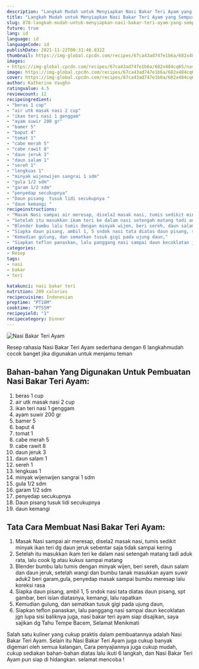 ```yaml
---
description: "Langkah Mudah untuk Menyiapkan Nasi Bakar Teri Ayam yang Sempurna"
title: "Langkah Mudah untuk Menyiapkan Nasi Bakar Teri Ayam yang Sempurna"
slug: 878-langkah-mudah-untuk-menyiapkan-nasi-bakar-teri-ayam-yang-sempurna
future: true
lang: id
language: id
languageCode: id
publishDate: 2021-11-22T00:31:46.032Z 
thumbnail: https://img-global.cpcdn.com/recipes/67ca43ad747e1b6a/682x484cq65/nasi-bakar-teri-ayam-foto-resep-utama.png
images:
- https://img-global.cpcdn.com/recipes/67ca43ad747e1b6a/682x484cq65/nasi-bakar-teri-ayam-foto-resep-utama.png
image: https://img-global.cpcdn.com/recipes/67ca43ad747e1b6a/682x484cq65/nasi-bakar-teri-ayam-foto-resep-utama.png
cover: https://img-global.cpcdn.com/recipes/67ca43ad747e1b6a/682x484cq65/nasi-bakar-teri-ayam-foto-resep-utama.png
author: Katherine Vaughn
ratingvalue: 4.5
reviewcount: 12
recipeingredient:
- "beras 1 cup"
- "air utk masak nasi 2 cup"
- "ikan teri nasi 1 genggam"
- "ayam suwir 200 gr"
- "bamer 5"
- "baput 4"
- "tomat 1"
- "cabe merah 5"
- "cabe rawit 8"
- "daun jeruk 3"
- "daun salam 1"
- "sereh 1"
- "lengkuas 1"
- "minyak wijenwijen sangrai 1 sdm"
- "gula 1/2 sdm"
- "garam 1/2 sdm"
- "penyedap secukupnya"
- "Daun pisang  tusuk lidi secukupnya "
- "daun kemangi "
recipeinstructions:
- "Masak Nasi sampai air meresap, disela2 masak nasi, tumis sedikit minyak ikan teri dg daun jeruk sebentar saja tidak sampai kering"
- "Setelah itu masukkan ikam teri ke dalam nasi setengah matang tadi aduk rata, lalu cook lg atau kukus sampai matang"
- "Blender bumbu lalu tumis dengan minyak wijen, beri sereh, daun salam dan daun jeruk, setelah wangi dan bumbu tanak masukkan ayam suwir aduk2 beri garam,gula, penyedap masak sampai bumbu meresap lalu koreksi rasa"
- "Siapka daun pisang, ambil 1, 5 sndok nasi tata diatas daun pisang, spt gambar, beri isian diatasnya, kemangi, lalu rapatkan"
- "Kemudian gulung, dan sematkan tusuk gigi pada ujung daun,"
- "Siapkan teflon panaskan, lalu panggang nasi sampai daun kecoklatan jgn lupa sisi baliknya juga, nasi bakar teri ayam siap disajikan, saya sajikan dg Tahu Tempe Bacem, Selamat Menikmati"
categories:
- Resep
tags:
- nasi
- bakar
- teri

katakunci: nasi bakar teri 
nutrition: 209 calories
recipecuisine: Indonesian
preptime: "PT18M"
cooktime: "PT55M"
recipeyield: "1"
recipecategory: Dinner
---
```



![Nasi Bakar Teri Ayam](https://img-global.cpcdn.com/recipes/67ca43ad747e1b6a/682x484cq65/nasi-bakar-teri-ayam-foto-resep-utama.png)

Resep rahasia Nasi Bakar Teri Ayam  sederhana dengan 6 langkahmudah cocok banget jika digunakan untuk menjamu teman

<!--inarticleads1-->

## Bahan-bahan Yang Digunakan Untuk Pembuatan Nasi Bakar Teri Ayam:

1. beras 1 cup
1. air utk masak nasi 2 cup
1. ikan teri nasi 1 genggam
1. ayam suwir 200 gr
1. bamer 5
1. baput 4
1. tomat 1
1. cabe merah 5
1. cabe rawit 8
1. daun jeruk 3
1. daun salam 1
1. sereh 1
1. lengkuas 1
1. minyak wijenwijen sangrai 1 sdm
1. gula 1/2 sdm
1. garam 1/2 sdm
1. penyedap secukupnya
1. Daun pisang  tusuk lidi secukupnya 
1. daun kemangi 



<!--inarticleads2-->

## Tata Cara Membuat Nasi Bakar Teri Ayam:

1. Masak Nasi sampai air meresap, disela2 masak nasi, tumis sedikit minyak ikan teri dg daun jeruk sebentar saja tidak sampai kering
1. Setelah itu masukkan ikam teri ke dalam nasi setengah matang tadi aduk rata, lalu cook lg atau kukus sampai matang
1. Blender bumbu lalu tumis dengan minyak wijen, beri sereh, daun salam dan daun jeruk, setelah wangi dan bumbu tanak masukkan ayam suwir aduk2 beri garam,gula, penyedap masak sampai bumbu meresap lalu koreksi rasa
1. Siapka daun pisang, ambil 1, 5 sndok nasi tata diatas daun pisang, spt gambar, beri isian diatasnya, kemangi, lalu rapatkan
1. Kemudian gulung, dan sematkan tusuk gigi pada ujung daun,
1. Siapkan teflon panaskan, lalu panggang nasi sampai daun kecoklatan jgn lupa sisi baliknya juga, nasi bakar teri ayam siap disajikan, saya sajikan dg Tahu Tempe Bacem, Selamat Menikmati




Salah satu kuliner yang cukup praktis dalam pembuatannya adalah  Nasi Bakar Teri Ayam. Selain itu  Nasi Bakar Teri Ayam  juga cukup banyak digemari oleh semua kalangan, Cara penyajiannya juga cukup mudah, cukup sediakan bahan-bahan diatas lalu ikuti 6 langkah, dan  Nasi Bakar Teri Ayam  pun siap di hidangkan. selamat mencoba !
